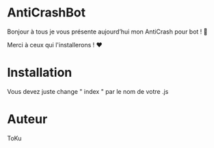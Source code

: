<h1> AntiCrashBot </h1>

<p> Bonjour à tous je vous présente aujourd’hui mon AntiCrash pour bot  ! 🏅 <br>

Merci à ceux qui l'installerons ! ❤️ </p>

<h1> Installation </h1>

<p> Vous devez juste change " index " par le nom de votre .js </p> 

 <h1> Auteur </h1> 
  
  <p> ToKu </p>
     
